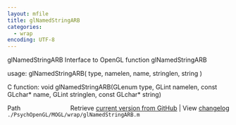 ```yaml
---
layout: mfile
title: glNamedStringARB
categories:
  - wrap
encoding: UTF-8
---
```


glNamedStringARB  Interface to OpenGL function glNamedStringARB

usage:  glNamedStringARB( type, namelen, name, stringlen, string )

C function:  void glNamedStringARB(GLenum type, GLint namelen, const GLchar\* name, GLint stringlen, const GLchar\* string)


<div class="code_header" style="text-align:right;">
  <span style="float:left;">Path&nbsp;&nbsp;</span> <span class="counter">Retrieve <a href=
  "https://raw.github.com/Psychtoolbox-3/Psychtoolbox-3/beta/./PsychOpenGL/MOGL/wrap/glNamedStringARB.m">current version from GitHub</a> | View <a href=
  "https://github.com/Psychtoolbox-3/Psychtoolbox-3/commits/beta/./PsychOpenGL/MOGL/wrap/glNamedStringARB.m">changelog</a></span>
</div>
<div class="code">
  <code>./PsychOpenGL/MOGL/wrap/glNamedStringARB.m</code>
</div>
